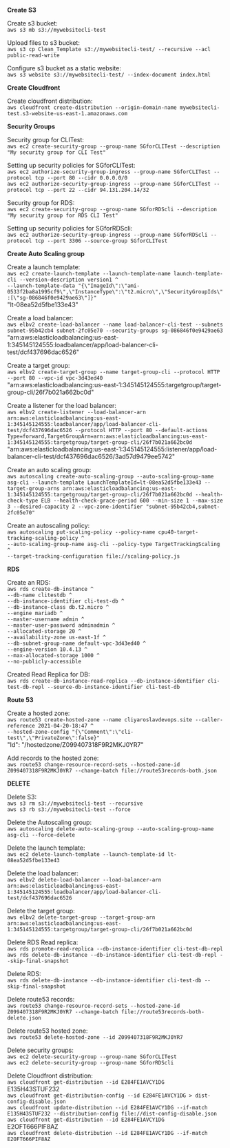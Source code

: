 **Create S3**

Create s3 bucket:\
`aws s3 mb s3://mywebsitecli-test`

Upload files to s3 bucket:\
`aws s3 cp Clean_Template s3://mywebsitecli-test/ --recursive --acl public-read-write`

Configure s3 bucket as a static website:\
`aws s3 website s3://mywebsitecli-test/ --index-document index.html`

**Create Cloudfront**

Create cloudfront distribution:\
`aws cloudfront create-distribution --origin-domain-name mywebsitecli-test.s3-website-us-east-1.amazonaws.com`

**Security Groups**

Security group for CLITest:\
`aws ec2 create-security-group --group-name SGforCLITest --description "My security group for CLI Test"`

Setting up security policies for SGforCLITest:\
`aws ec2 authorize-security-group-ingress --group-name SGforCLITest --protocol tcp --port 80 --cidr 0.0.0.0/0`\
`aws ec2 authorize-security-group-ingress --group-name SGforCLITest --protocol tcp --port 22 --cidr 94.131.204.14/32`

Security group for RDS:\
`aws ec2 create-security-group --group-name SGforRDScli --description "My security group for RDS CLI Test"`

Setting up security policies for SGforRDScli:\
`aws ec2 authorize-security-group-ingress --group-name SGforRDScli --protocol tcp --port 3306 --source-group SGforCLITest`

**Create Auto Scaling group**

Create a launch template:\
`aws ec2 create-launch-template --launch-template-name launch-template-cli --version-description version1 ^`\
  `--launch-template-data "{\"ImageId\":\"ami-0533f2ba8a1995cf9\",\"InstanceType\":\"t2.micro\",\"SecurityGroupIds\":[\"sg-086846f0e9429ae63\"]}"`\
"lt-08ea52d5fbe133e43"

Create a load balancer:\
`aws elbv2 create-load-balancer --name load-balancer-cli-test --subnets subnet-95b42cb4 subnet-2fc05e70 --security-groups sg-086846f0e9429ae63`\
"arn:aws:elasticloadbalancing:us-east-1:345145124555:loadbalancer/app/load-balancer-cli-test/dcf437696dac6526"

Create a target group:\
`aws elbv2 create-target-group --name target-group-cli --protocol HTTP --port 80 --vpc-id vpc-3d43ed40`\
"arn:aws:elasticloadbalancing:us-east-1:345145124555:targetgroup/target-group-cli/26f7b021a662bc0d"

Create a listener for the load balancer:\
`aws elbv2 create-listener --load-balancer-arn arn:aws:elasticloadbalancing:us-east-1:345145124555:loadbalancer/app/load-balancer-cli-test/dcf437696dac6526 --protocol HTTP --port 80 --default-actions Type=forward,TargetGroupArn=arn:aws:elasticloadbalancing:us-east-1:345145124555:targetgroup/target-group-cli/26f7b021a662bc0d`\
"arn:aws:elasticloadbalancing:us-east-1:345145124555:listener/app/load-balancer-cli-test/dcf437696dac6526/3ad57d9479ee5742"

Create an auto scaling group:\
`aws autoscaling create-auto-scaling-group --auto-scaling-group-name asg-cli --launch-template LaunchTemplateId=lt-08ea52d5fbe133e43 --target-group-arns arn:aws:elasticloadbalancing:us-east-1:345145124555:targetgroup/target-group-cli/26f7b021a662bc0d --health-check-type ELB --health-check-grace-period 600 --min-size 1 --max-size 3 --desired-capacity 2 --vpc-zone-identifier "subnet-95b42cb4,subnet-2fc05e70"`

Create an autoscaling policy:\
`aws autoscaling put-scaling-policy --policy-name cpu40-target-tracking-scaling-policy ^`\
  `--auto-scaling-group-name asg-cli --policy-type TargetTrackingScaling ^`\
  `--target-tracking-configuration file://scaling-policy.js`
  
**RDS**

Create an RDS:\
`aws rds create-db-instance ^`\
  `--db-name clitestdb ^`\
  `--db-instance-identifier cli-test-db ^`\
  `--db-instance-class db.t2.micro ^`\
  `--engine mariadb ^`\
  `--master-username admin ^`\
  `--master-user-password adminadmin ^`\
  `--allocated-storage 20 ^`\
	`--availability-zone us-east-1f ^`\
	`--db-subnet-group-name default-vpc-3d43ed40 ^`\
	`--engine-version 10.4.13 ^`\
	`--max-allocated-storage 1000 ^`\
	`--no-publicly-accessible`
	
Created Read Replica for DB:\
`aws rds create-db-instance-read-replica --db-instance-identifier cli-test-db-repl --source-db-instance-identifier cli-test-db`

**Route 53**

Create a hosted zone:\
`aws route53 create-hosted-zone --name cliyaroslavdevops.site --caller-reference 2021-04-20-18:47 ^`\
    `--hosted-zone-config "{\"Comment\":\"cli-test\",\"PrivateZone\":false}"`\
"Id": "/hostedzone/Z099407318F9R2MKJ0YR7"

Add records to the hosted zone:\
`aws route53 change-resource-record-sets --hosted-zone-id Z099407318F9R2MKJ0YR7 --change-batch file://route53records-both.json`

**DELETE**

Delete S3:\
`aws s3 rm s3://mywebsitecli-test --recursive`\
`aws s3 rb s3://mywebsitecli-test --force`

Delete the Autoscaling group:\
`aws autoscaling delete-auto-scaling-group --auto-scaling-group-name asg-cli --force-delete`

Delete the launch template:\
`aws ec2 delete-launch-template --launch-template-id lt-08ea52d5fbe133e43`

Delete the load balancer:\
`aws elbv2 delete-load-balancer --load-balancer-arn arn:aws:elasticloadbalancing:us-east-1:345145124555:loadbalancer/app/load-balancer-cli-test/dcf437696dac6526`

Delete the target group:\
`aws elbv2 delete-target-group --target-group-arn arn:aws:elasticloadbalancing:us-east-1:345145124555:targetgroup/target-group-cli/26f7b021a662bc0d`

Delete RDS Read replica:\
`aws rds promote-read-replica --db-instance-identifier cli-test-db-repl`
`aws rds delete-db-instance --db-instance-identifier cli-test-db-repl --skip-final-snapshot`

Delete RDS:\
`aws rds delete-db-instance --db-instance-identifier cli-test-db --skip-final-snapshot`

Delete route53 records:\
`aws route53 change-resource-record-sets --hosted-zone-id Z099407318F9R2MKJ0YR7 --change-batch file://route53records-both-delete.json`

Delete route53  hosted zone:\
`aws route53 delete-hosted-zone --id Z099407318F9R2MKJ0YR7`

Delete security groups:\
`aws ec2 delete-security-group --group-name SGforCLITest`\
`aws ec2 delete-security-group --group-name SGforRDScli`

Delete Cloudfront distribution:\
`aws cloudfront get-distribution --id E284FE1AVCY1DG`\
E135H43STUF232\
`aws cloudfront get-distribution-config --id E284FE1AVCY1DG > dist-config-disable.json`\
`aws cloudfront update-distribution --id E284FE1AVCY1DG --if-match E135H43STUF232 --distribution-config file://dist-config-disable.json`\
`aws cloudfront get-distribution --id E284FE1AVCY1DG`\
E2OFT666PIF8AZ\
`aws cloudfront delete-distribution --id E284FE1AVCY1DG --if-match E2OFT666PIF8AZ`
